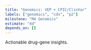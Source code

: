 ```yaml
---
title: "Genomics: VEP + CPIC/ClinVar"
labels: ["genomics", "cds", "p2"]
milestone: "M4 Genomics"
estimate: "4d"
depends_on: []
---
```


Actionable drug–gene insights.

